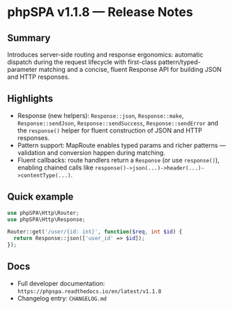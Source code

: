 # phpSPA v1.1.8 — Release Notes

## Summary

Introduces server-side routing and response ergonomics: automatic dispatch during the request lifecycle with first-class pattern/typed-parameter matching and a concise, fluent Response API for building JSON and HTTP responses.

## Highlights

- Response (new helpers): `Response::json`, `Response::make`, `Response::sendJson`, `Response::sendSuccess`, `Response::sendError` and the `response()` helper for fluent construction of JSON and HTTP responses.
- Pattern support: MapRoute enables typed params and richer patterns — validation and conversion happen during matching.
- Fluent callbacks: route handlers return a `Response` (or use `response()`), enabling chained calls like `response()->json(...)->header(...)->contentType(...)`.

## Quick example

```php
use phpSPA\Http\Router;
use phpSPA\Http\Response;

Router::get('/user/{id: int}', function($req, int $id) {
  return Response::json(['user_id' => $id]);
});
```

## Docs

- Full developer documentation: `https://phpspa.readthedocs.io/en/latest/v1.1.8`
- Changelog entry: `CHANGELOG.md`

